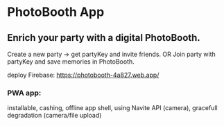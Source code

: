 # PhotoBooth App
## Enrich your party with a digital PhotoBooth.
  Create a new party -> get partyKey and invite friends.
  OR
  Join party with partyKey and save memories in PhotoBooth.
  
deploy Firebase: https://photobooth-4a827.web.app/
  
### PWA app:
  installable,
  cashing,
  offline app shell,
  using Navite API (camera),
  gracefull degradation (camera/file upload)

  
  

